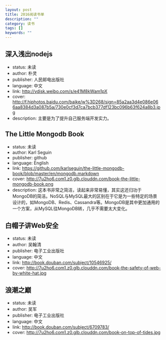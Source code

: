 ```yaml
---
layout: post
title: 2016阅读书单
description: ""
category: 读书
tags: []
keywords: ""
---
```


## 深入浅出nodejs

- status: 未读
- author: 朴灵
- publisher: 人民邮电出版社
- language: 中文
- link: http://vdisk.weibo.com/s/e41M8kWam1pX
- cover: http://f.hiphotos.baidu.com/baike/w%3D268/sign=85a2aa3d4e086e066aa8384d3a087b5a/730e0cf3d7ca7bcb377df123bc096b63f624a8b3.jpg
- description: 主要是为了提升自己服务端开发实力。

## The Little Mongodb Book

- status: 未读
- author: Karl Seguin
- publisher: github
- language: English
- link: https://github.com/karlseguin/the-little-mongodb-book/blob/master/en/mongodb.markdown
- cover: http://7u2ho6.com1.z0.glb.clouddn.com/book-the-little-mongodb-book.png
- description: 这本书非常之简洁，读起来非常易懂，其实这还归功于MongoDB的简洁。NoSQL与MySQL最大的区别在于它是为一些特定的场景设计的，如MongoDB、Redis、Cassandra等。MongoDB是其中更加通用的一个方案，从MySQL往MongoDB转，几乎不需要太大变化。

## 白帽子讲Web安全

- status: 未读
- author: 吴翰清
- publisher: 电子工业出版社
- language: 中文
- link: http://book.douban.com/subject/10546925/
- cover: http://7u2ho6.com1.z0.glb.clouddn.com/book-the-safety-of-web-by-white-hat.jpg

## 浪潮之巅

- status: 未读
- author: 吴军
- publisher: 电子工业出版社
- language: 中文
- link: http://book.douban.com/subject/6709783/
- cover: http://7u2ho6.com1.z0.glb.clouddn.com/book-on-top-of-tides.jpg